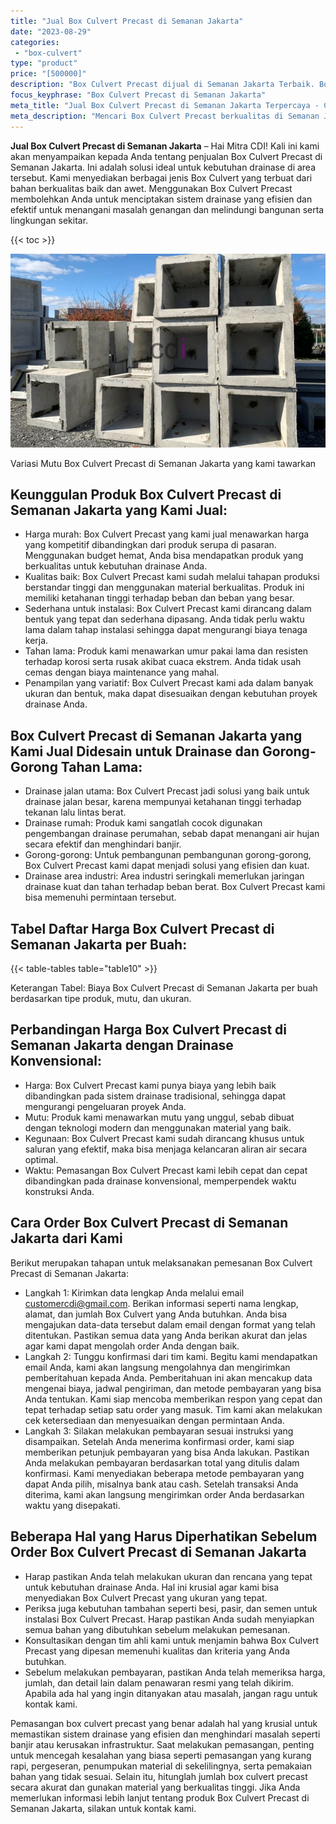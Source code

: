 ```yaml
---
title: "Jual Box Culvert Precast di Semanan Jakarta"
date: "2023-08-29"
categories:
 - "box-culvert"
type: "product"
price: "[500000]"
description: "Box Culvert Precast dijual di Semanan Jakarta Terbaik. Box Culvert Precast unggulan untuk kebutuhan konstruksi dengan performa optimal. Segera dapatkan informasi detail."
focus_keyphrase: "Box Culvert Precast di Semanan Jakarta"
meta_title: "Jual Box Culvert Precast di Semanan Jakarta Terpercaya - CDI"
meta_description: "Mencari Box Culvert Precast berkualitas di Semanan Jakarta? Kami adalah solusi tepat dengan kualitas premium. Segera hubungi kami."
---
```


**Jual Box Culvert Precast di Semanan Jakarta** – Hai Mitra CDI! Kali ini kami akan menyampaikan kepada Anda tentang penjualan Box Culvert Precast di Semanan Jakarta. Ini adalah solusi ideal untuk kebutuhan drainase di area tersebut. Kami menyediakan berbagai jenis Box Culvert yang terbuat dari bahan berkualitas baik dan awet. Menggunakan Box Culvert Precast membolehkan Anda untuk menciptakan sistem drainase yang efisien dan efektif untuk menangani masalah genangan dan melindungi bangunan serta lingkungan sekitar.

{{< toc >}}

![Jual Box Culvert Precast di Semanan Jakarta](/images/box-culvert/box-culvert-26.jpg)

Variasi Mutu Box Culvert Precast di Semanan Jakarta yang kami tawarkan 

## Keunggulan Produk Box Culvert Precast di Semanan Jakarta yang Kami Jual:

*   Harga murah: Box Culvert Precast yang kami jual menawarkan harga yang kompetitif dibandingkan dari produk serupa di pasaran. Menggunakan budget hemat, Anda bisa mendapatkan produk yang berkualitas untuk kebutuhan drainase Anda.
*   Kualitas baik: Box Culvert Precast kami sudah melalui tahapan produksi berstandar tinggi dan menggunakan material berkualitas. Produk ini memiliki ketahanan tinggi terhadap beban dan beban yang besar.
*   Sederhana untuk instalasi: Box Culvert Precast kami dirancang dalam bentuk yang tepat dan sederhana dipasang. Anda tidak perlu waktu lama dalam tahap instalasi sehingga dapat mengurangi biaya tenaga kerja.
*   Tahan lama: Produk kami menawarkan umur pakai lama dan resisten terhadap korosi serta rusak akibat cuaca ekstrem. Anda tidak usah cemas dengan biaya maintenance yang mahal.
*   Penampilan yang variatif: Box Culvert Precast kami ada dalam banyak ukuran dan bentuk, maka dapat disesuaikan dengan kebutuhan proyek drainase Anda.

## Box Culvert Precast di Semanan Jakarta yang Kami Jual Didesain untuk Drainase dan Gorong-Gorong Tahan Lama:

*   Drainase jalan utama: Box Culvert Precast jadi solusi yang baik untuk drainase jalan besar, karena mempunyai ketahanan tinggi terhadap tekanan lalu lintas berat.
*   Drainase rumah: Produk kami sangatlah cocok digunakan pengembangan drainase perumahan, sebab dapat menangani air hujan secara efektif dan menghindari banjir.
*   Gorong-gorong: Untuk pembangunan pembangunan gorong-gorong, Box Culvert Precast kami dapat menjadi solusi yang efisien dan kuat.
*   Drainase area industri: Area industri seringkali memerlukan jaringan drainase kuat dan tahan terhadap beban berat. Box Culvert Precast kami bisa memenuhi permintaan tersebut.

## Tabel Daftar Harga Box Culvert Precast di Semanan Jakarta per Buah:

{{< table-tables table="table10" >}}

Keterangan Tabel: Biaya Box Culvert Precast di Semanan Jakarta per buah berdasarkan tipe produk, mutu, dan ukuran.

## Perbandingan Harga Box Culvert Precast di Semanan Jakarta dengan Drainase Konvensional:

*   Harga: Box Culvert Precast kami punya biaya yang lebih baik dibandingkan pada sistem drainase tradisional, sehingga dapat mengurangi pengeluaran proyek Anda.
*   Mutu: Produk kami menawarkan mutu yang unggul, sebab dibuat dengan teknologi modern dan menggunakan material yang baik.
*   Kegunaan: Box Culvert Precast kami sudah dirancang khusus untuk saluran yang efektif, maka bisa menjaga kelancaran aliran air secara optimal.
*   Waktu: Pemasangan Box Culvert Precast kami lebih cepat dan cepat dibandingkan pada drainase konvensional, memperpendek waktu konstruksi Anda.

## Cara Order Box Culvert Precast di Semanan Jakarta dari Kami

Berikut merupakan tahapan untuk melaksanakan pemesanan Box Culvert Precast di Semanan Jakarta:

*   Langkah 1: Kirimkan data lengkap Anda melalui email customercdi@gmail.com. Berikan informasi seperti nama lengkap, alamat, dan jumlah Box Culvert yang Anda butuhkan.
Anda bisa mengajukan data-data tersebut dalam email dengan format yang telah ditentukan. Pastikan semua data yang Anda berikan akurat dan jelas agar kami dapat mengolah order Anda dengan baik.
*   Langkah 2: Tunggu konfirmasi dari tim kami. Begitu kami mendapatkan email Anda, kami akan langsung mengolahnya dan mengirimkan pemberitahuan kepada Anda. Pemberitahuan ini akan mencakup data mengenai biaya, jadwal pengiriman, dan metode pembayaran yang bisa Anda tentukan.
Kami siap mencoba memberikan respon yang cepat dan tepat terhadap setiap satu order yang masuk. Tim kami akan melakukan cek ketersediaan dan menyesuaikan dengan permintaan Anda.
*   Langkah 3: Silakan melakukan pembayaran sesuai instruksi yang disampaikan. Setelah Anda menerima konfirmasi order, kami siap memberikan petunjuk pembayaran yang bisa Anda lakukan. Pastikan Anda melakukan pembayaran berdasarkan total yang ditulis dalam konfirmasi.
Kami menyediakan beberapa metode pembayaran yang dapat Anda pilih, misalnya bank atau cash. Setelah transaksi Anda diterima, kami akan langsung mengirimkan order Anda berdasarkan waktu yang disepakati.

## Beberapa Hal yang Harus Diperhatikan Sebelum Order Box Culvert Precast di Semanan Jakarta

*   Harap pastikan Anda telah melakukan ukuran dan rencana yang tepat untuk kebutuhan drainase Anda. Hal ini krusial agar kami bisa menyediakan Box Culvert Precast yang ukuran yang tepat.
*   Periksa juga kebutuhan tambahan seperti besi, pasir, dan semen untuk instalasi Box Culvert Precast. Harap pastikan Anda sudah menyiapkan semua bahan yang dibutuhkan sebelum melakukan pemesanan.
*   Konsultasikan dengan tim ahli kami untuk menjamin bahwa Box Culvert Precast yang dipesan memenuhi kualitas dan kriteria yang Anda butuhkan.
*   Sebelum melakukan pembayaran, pastikan Anda telah memeriksa harga, jumlah, dan detail lain dalam penawaran resmi yang telah dikirim. Apabila ada hal yang ingin ditanyakan atau masalah, jangan ragu untuk kontak kami.

Pemasangan box culvert precast yang benar adalah hal yang krusial untuk memastikan sistem drainase yang efisien dan menghindari masalah seperti banjir atau kerusakan infrastruktur. Saat melakukan pemasangan, penting untuk mencegah kesalahan yang biasa seperti pemasangan yang kurang rapi, pergeseran, penumpukan material di sekelilingnya, serta pemakaian bahan yang tidak sesuai. Selain itu, hitunglah jumlah box culvert precast secara akurat dan gunakan material yang berkualitas tinggi. Jika Anda memerlukan informasi lebih lanjut tentang produk Box Culvert Precast di Semanan Jakarta, silakan untuk kontak kami.